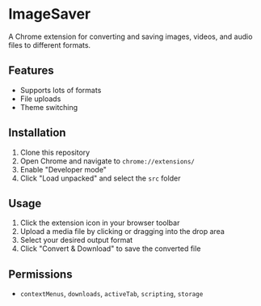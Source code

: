 # ImageSaver

A Chrome extension for converting and saving images, videos, and audio files to different formats.

## Features

- Supports lots of formats
- File uploads
- Theme switching

## Installation

1. Clone this repository
2. Open Chrome and navigate to `chrome://extensions/`
3. Enable "Developer mode"
4. Click "Load unpacked" and select the `src` folder

## Usage

1. Click the extension icon in your browser toolbar
2. Upload a media file by clicking or dragging into the drop area
3. Select your desired output format
4. Click "Convert & Download" to save the converted file

## Permissions

- `contextMenus`, `downloads`, `activeTab`, `scripting`, `storage`